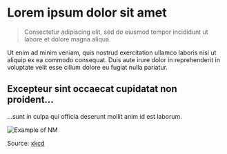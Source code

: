 # Lorem ipsum dolor sit amet

> Consectetur adipiscing elit, sed do eiusmod tempor incididunt ut labore et dolore magna aliqua.

Ut enim ad minim veniam, quis nostrud exercitation ullamco laboris nisi ut aliquip ex ea commodo consequat. Duis aute irure dolor in reprehenderit in voluptate velit esse cillum dolore eu fugiat nulla pariatur.

## Excepteur sint occaecat cupidatat non proident...

...sunt in culpa qui officia deserunt mollit anim id est laborum.

![Example of NM](https://imgs.xkcd.com/comics/chernobyl.png)

Source: [xkcd](https://xkcd.com/2163/)
